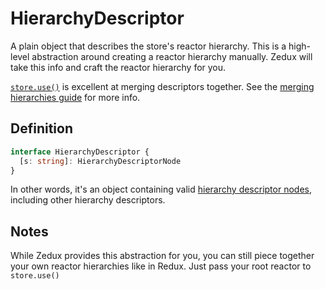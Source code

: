 # HierarchyDescriptor

A plain object that describes the store's reactor hierarchy. This is a high-level abstraction around creating a reactor hierarchy manually. Zedux will take this info and craft the reactor hierarchy for you.

[`store.use()`](/docs/api/Store.md#storeuse) is excellent at merging descriptors together. See the [merging hierarchies guide](/docs/guides/mergingHierarchies.md) for more info.

## Definition

```typescript
interface HierarchyDescriptor {
  [s: string]: HierarchyDescriptorNode
}
```

In other words, it's an object containing valid [hierarchy descriptor nodes](/docs/types/HierarchyDescriptorNode.md), including other hierarchy descriptors.

## Notes

While Zedux provides this abstraction for you, you can still piece together your own reactor hierarchies like in Redux. Just pass your root reactor to `store.use()`
